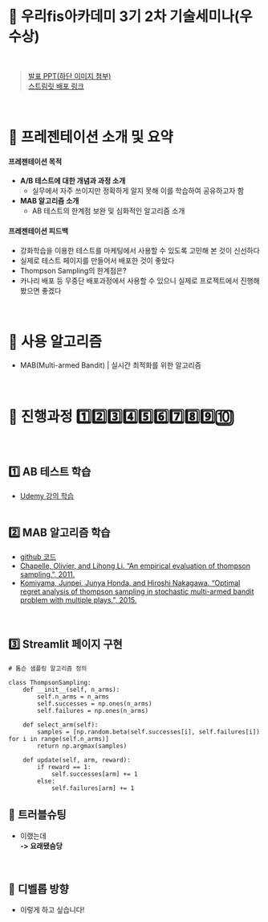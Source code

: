 # 📌 우리fis아카데미 3기 2차 기술세미나(우수상)
<br>  

> [발표 PPT(하단 이미지 첨부)](https://www.miricanvas.com/v/13rcy9e) <br>
> [스트림릿 배포 링크](https://eunhyea-mab-test-mab-ls9xri.streamlit.app/)
<br>

# 📌 프레젠테이션 소개 및 요약
#### 프레젠테이션 목적
- **A/B 테스트에 대한 개념과 과정 소개**
  - 실무에서 자주 쓰이지만 정확하게 알지 못해 이를 학습하여 공유하고자 함
- **MAB 알고리즘 소개**
  - AB 테스트의 한계점 보완 및 심화적인 알고리즘 소개 

#### 프레젠테이션 피드백
- 강화학습을 이용한 테스트를 마케팅에서 사용할 수 있도록 고민해 본 것이 신선하다 
- 실제로 테스트 페이지를 만들어서 배포한 것이 좋았다
- Thompson Sampling의 한계점은?
- 카나리 배포 등 무중단 배포과정에서 사용할 수 있으니 실제로 프로젝트에서 진행해봤으면 좋겠다
<br>

# 📌 사용 알고리즘
- MAB(Multi-armed Bandit) | 실시간 최적화를 위한 알고리즘
<br>

# 📌 진행과정 1️⃣2️⃣3️⃣4️⃣5️⃣6️⃣7️⃣8️⃣9️⃣🔟
<br>  

## 1️⃣ AB 테스트 학습
- [Udemy 강의 학습](https://e2.udemymail.com/ls/click?upn=u001.GTBULNEoSOR01el7mORRtIXwBcRzAVCT4CJpW90PbfU5YPqtpHCjQYECHKlzRtFG80ogttnVXdCCqx-2BTUaECDbd2fzMM8OsBYCv4mFY1ZIJkvj-2Fc9ntLRTmjPp-2Ff-2FAW10vxCptx9VsZGKXOeSEAfmUdDbq1umrh5MaDc2j7dZ10IfcB-2BJ2RvPn7Sp-2BBnG37Mk4auf0WVKW1SD6yDuTqER2NngwGRADS0Q5k0g7u96LcRQmbfaQkJASq3GawDVvtZl3aguqHY2CSbWv8kUOtPug-3D-3D1E95_vMh-2BD8PPlbXJMg-2B9M-2F6K2TowAqpetQYnwLUT86Lz5bMg6tGOpqmYighbwVgq0s9BfWYsHhNn8e8HQzwo-2FOIOvnE-2BCRrcU04d9tfxJV-2F7nvZmWlT1ysaaMnqEjJaW9vg19Ijh2DWk6hWrJktzeCZ1DkHU2p3wGDbhe-2B9yYzv6jOto94ZunX-2FDcxJSpgxAflqwTvOWnaAIJLYkU43PMkqcSpwt5klpeUCEvXAOH1k3tj8IwZ8l-2FOKB0gTLPPIkywx6n2y-2BRiQkTPtOau5J8Zk4hWPqTylF9rCgVNYMP4cX3h-2B5O-2BqEHVOHnKl2nyG4EsiCrPIGuRTkAFcCQN8Zdmm5T0cCRaM44y9QGF-2Blj6NemcUf3vfdx9-2Bf1thir3VpeXjr)
<br><br>

## 2️⃣ MAB 알고리즘 학습
- [github 코드](https://github.com/paul-stubley/portfolio/tree/master/multi_armed_bandit)  
- [Chapelle, Olivier, and Lihong Li. “An empirical evaluation of thompson sampling.”, 2011.
](https://proceedings.neurips.cc/paper_files/paper/2011/file/e53a0a2978c28872a4505bdb51db06dc-Paper.pdf)  
- [Komiyama, Junpei, Junya Honda, and Hiroshi Nakagawa. “Optimal regret analysis of thompson sampling in stochastic multi-armed bandit problem with multiple plays.”, 2015.
](https://arxiv.org/abs/1506.00779)  
<br><br>

## 3️⃣ Streamlit 페이지 구현
```
# 톰슨 샘플링 알고리즘 정의 

class ThompsonSampling:
    def __init__(self, n_arms):
        self.n_arms = n_arms
        self.successes = np.ones(n_arms)
        self.failures = np.ones(n_arms)

    def select_arm(self):
        samples = [np.random.beta(self.successes[i], self.failures[i]) for i in range(self.n_arms)]
        return np.argmax(samples)

    def update(self, arm, reward):
        if reward == 1:
            self.successes[arm] += 1
        else:
            self.failures[arm] += 1
```

## 📌 트러블슈팅
- 이랬는데<br>
  **-> 요래됐슴당**
<br>

## 📌 디벨롭 방향
- 이렇게 하고 싶습니다!

